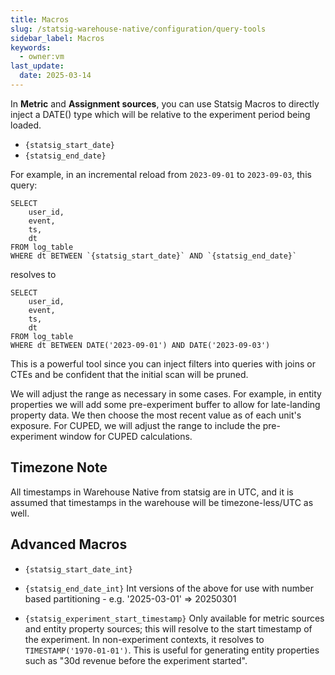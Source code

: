 ```yaml
---
title: Macros
slug: /statsig-warehouse-native/configuration/query-tools
sidebar_label: Macros
keywords:
  - owner:vm
last_update:
  date: 2025-03-14
---
```


In **Metric** and **Assignment sources**, you can use Statsig Macros to directly inject a DATE() type which will be relative to the experiment period being loaded.

- `{statsig_start_date}`
- `{statsig_end_date}`

For example, in an incremental reload from `2023-09-01` to `2023-09-03`, this query:

```
SELECT
    user_id,
    event,
    ts,
    dt
FROM log_table
WHERE dt BETWEEN `{statsig_start_date}` AND `{statsig_end_date}`
```

resolves to

```
SELECT
    user_id,
    event,
    ts,
    dt
FROM log_table
WHERE dt BETWEEN DATE('2023-09-01') AND DATE('2023-09-03')
```

This is a powerful tool since you can inject filters into queries with joins or CTEs and be confident that the initial scan will be pruned.

We will adjust the range as necessary in some cases. For example, in entity properties we will add some pre-experiment buffer to allow for late-landing property data. We then choose the most recent value as of each unit's exposure. For CUPED, we will adjust the range to include the pre-experiment window for CUPED calculations.

## Timezone Note
All timestamps in Warehouse Native from statsig are in UTC, and it is assumed that timestamps in the warehouse will be timezone-less/UTC as well.

## Advanced Macros
- `{statsig_start_date_int}`
- `{statsig_end_date_int}`
Int versions of the above for use with number based partitioning - e.g. '2025-03-01' => 20250301

- `{statsig_experiment_start_timestamp}`
Only available for metric sources and entity property sources; this will resolve to the start timestamp of the experiment. In non-experiment contexts, it resolves to `TIMESTAMP('1970-01-01')`. This is useful for generating entity properties such as "30d revenue before the experiment started".


